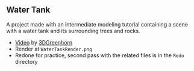 ## Water Tank

A project made with an intermediate modeling tutorial containing a scene with a water tank and its surrounding trees and rocks.

- [Video](https://www.youtube.com/watch?v=BgP_uAAFwlc) by [3DGreenhorn](https://www.youtube.com/c/3DGreenhorn)
- Render at `WaterTankRender.png`
- Redone for practice, second pass with the related files is in the `Redo` directory
